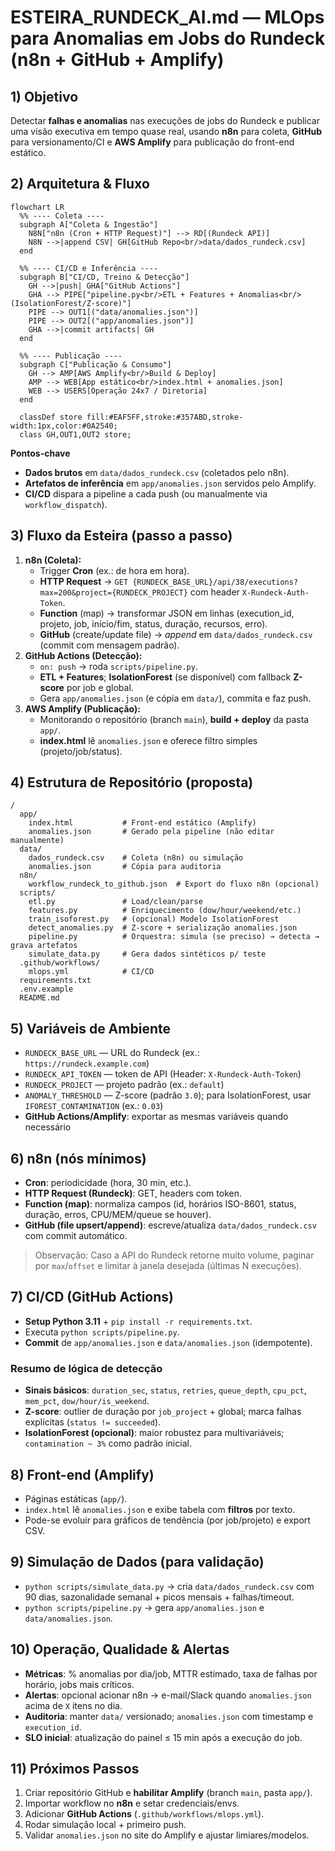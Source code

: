 # ESTEIRA_RUNDECK_AI.md — MLOps para Anomalias em Jobs do Rundeck (n8n + GitHub + Amplify)

## 1) Objetivo
Detectar **falhas e anomalias** nas execuções de jobs do Rundeck e publicar uma visão executiva em tempo quase real, usando **n8n** para coleta, **GitHub** para versionamento/CI e **AWS Amplify** para publicação do front-end estático.

## 2) Arquitetura & Fluxo
```mermaid
flowchart LR
  %% ---- Coleta ----
  subgraph A["Coleta & Ingestão"]
    N8N["n8n (Cron + HTTP Request)"] --> RD[(Rundeck API)]
    N8N -->|append CSV| GH[GitHub Repo<br/>data/dados_rundeck.csv]
  end

  %% ---- CI/CD e Inferência ----
  subgraph B["CI/CD, Treino & Detecção"]
    GH -->|push| GHA["GitHub Actions"]
    GHA --> PIPE["pipeline.py<br/>ETL + Features + Anomalias<br/>(IsolationForest/Z-score)"]
    PIPE --> OUT1[("data/anomalies.json")]
    PIPE --> OUT2[("app/anomalies.json")]
    GHA -->|commit artifacts| GH
  end

  %% ---- Publicação ----
  subgraph C["Publicação & Consumo"]
    GH --> AMP[AWS Amplify<br/>Build & Deploy]
    AMP --> WEB[App estático<br/>index.html + anomalies.json]
    WEB --> USERS[Operação 24x7 / Diretoria]
  end

  classDef store fill:#EAF5FF,stroke:#357ABD,stroke-width:1px,color:#0A2540;
  class GH,OUT1,OUT2 store;
```
**Pontos-chave**
- **Dados brutos** em `data/dados_rundeck.csv` (coletados pelo n8n).
- **Artefatos de inferência** em `app/anomalies.json` servidos pelo Amplify.
- **CI/CD** dispara a pipeline a cada push (ou manualmente via `workflow_dispatch`).

## 3) Fluxo da Esteira (passo a passo)
1. **n8n (Coleta):**
   - Trigger **Cron** (ex.: de hora em hora).
   - **HTTP Request** → `GET {RUNDECK_BASE_URL}/api/38/executions?max=200&project={RUNDECK_PROJECT}` com header `X-Rundeck-Auth-Token`.
   - **Function** (map) → transformar JSON em linhas (execution_id, projeto, job, início/fim, status, duração, recursos, erro).
   - **GitHub** (create/update file) → *append* em `data/dados_rundeck.csv` (commit com mensagem padrão).
2. **GitHub Actions (Detecção):**
   - `on: push` → roda `scripts/pipeline.py`.
   - **ETL + Features**; **IsolationForest** (se disponível) com fallback **Z-score** por job e global.
   - Gera `app/anomalies.json` (e cópia em `data/`), commita e faz push.
3. **AWS Amplify (Publicação):**
   - Monitorando o repositório (branch `main`), **build + deploy** da pasta `app/`.
   - **index.html** lê `anomalies.json` e oferece filtro simples (projeto/job/status).

## 4) Estrutura de Repositório (proposta)
```
/
  app/
    index.html           # Front-end estático (Amplify)
    anomalies.json       # Gerado pela pipeline (não editar manualmente)
  data/
    dados_rundeck.csv    # Coleta (n8n) ou simulação
    anomalies.json       # Cópia para auditoria
  n8n/
    workflow_rundeck_to_github.json  # Export do fluxo n8n (opcional)
  scripts/
    etl.py               # Load/clean/parse
    features.py          # Enriquecimento (dow/hour/weekend/etc.)
    train_isoforest.py   # (opcional) Modelo IsolationForest
    detect_anomalies.py  # Z-score + serialização anomalies.json
    pipeline.py          # Orquestra: simula (se preciso) → detecta → grava artefatos
    simulate_data.py     # Gera dados sintéticos p/ teste
  .github/workflows/
    mlops.yml            # CI/CD
  requirements.txt
  .env.example
  README.md
```

## 5) Variáveis de Ambiente
- `RUNDECK_BASE_URL` — URL do Rundeck (ex.: `https://rundeck.example.com`)
- `RUNDECK_API_TOKEN` — token de API (Header: `X-Rundeck-Auth-Token`)
- `RUNDECK_PROJECT` — projeto padrão (ex.: `default`)
- `ANOMALY_THRESHOLD` — Z-score (padrão `3.0`); para IsolationForest, usar `IFOREST_CONTAMINATION` (ex.: `0.03`)
- **GitHub Actions/Amplify**: exportar as mesmas variáveis quando necessário

## 6) n8n (nós mínimos)
- **Cron**: periodicidade (hora, 30 min, etc.).
- **HTTP Request (Rundeck)**: GET, headers com token.
- **Function (map)**: normaliza campos (id, horários ISO-8601, status, duração, erros, CPU/MEM/queue se houver).
- **GitHub (file upsert/append)**: escreve/atualiza `data/dados_rundeck.csv` com commit automático.

> Observação: Caso a API do Rundeck retorne muito volume, paginar por `max`/`offset` e limitar à janela desejada (últimas N execuções).

## 7) CI/CD (GitHub Actions)
- **Setup Python 3.11** + `pip install -r requirements.txt`.
- Executa `python scripts/pipeline.py`.
- **Commit** de `app/anomalies.json` e `data/anomalies.json` (idempotente).

### Resumo de lógica de detecção
- **Sinais básicos**: `duration_sec`, `status`, `retries`, `queue_depth`, `cpu_pct`, `mem_pct`, `dow/hour/is_weekend`.
- **Z-score**: outlier de duração por `job_project` + global; marca falhas explícitas (`status != succeeded`).
- **IsolationForest (opcional)**: maior robustez para multivariáveis; `contamination ~ 3%` como padrão inicial.

## 8) Front-end (Amplify)
- Páginas estáticas (`app/`).
- `index.html` lê `anomalies.json` e exibe tabela com **filtros** por texto.
- Pode-se evoluir para gráficos de tendência (por job/projeto) e export CSV.

## 9) Simulação de Dados (para validação)
- `python scripts/simulate_data.py` → cria `data/dados_rundeck.csv` com 90 dias, sazonalidade semanal + picos mensais + falhas/timeout.
- `python scripts/pipeline.py` → gera `app/anomalies.json` e `data/anomalies.json`.

## 10) Operação, Qualidade & Alertas
- **Métricas**: % anomalias por dia/job, MTTR estimado, taxa de falhas por horário, jobs mais críticos.
- **Alertas**: opcional acionar n8n → e-mail/Slack quando `anomalies.json` acima de `X` itens no dia.
- **Auditoria**: manter `data/` versionado; `anomalies.json` com timestamp e `execution_id`.
- **SLO inicial**: atualização do painel ≤ 15 min após a execução do job.

## 11) Próximos Passos
1. Criar repositório GitHub e **habilitar Amplify** (branch `main`, pasta `app/`).  
2. Importar workflow no **n8n** e setar credenciais/envs.  
3. Adicionar **GitHub Actions** (`.github/workflows/mlops.yml`).  
4. Rodar simulação local + primeiro push.  
5. Validar `anomalies.json` no site do Amplify e ajustar limiares/modelos.
